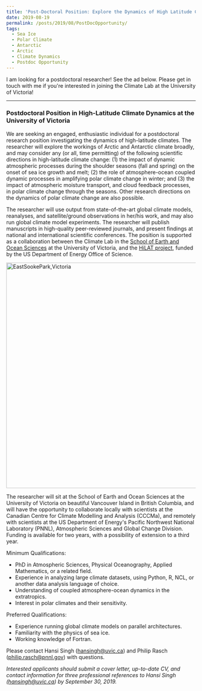 ```yaml
---
title: 'Post-Doctoral Position: Explore the Dynamics of High Latitude Climates with us!'
date: 2019-08-19
permalink: /posts/2019/08/PostDocOpportunity/
tags:
  - Sea Ice
  - Polar Climate
  - Antarctic
  - Arctic
  - Climate Dynamics
  - Postdoc Opportunity
---
```


I am looking for a postdoctoral researcher!  See the ad below.  Please get in touch with me if you're interested in joining the Climate Lab at the University of Victoria!

---

### Postdoctoral Position in High-Latitude Climate Dynamics at the University of Victoria

We are seeking an engaged, enthusiastic individual for a postdoctoral research position investigating the dynamics of high-latitude climates.  The researcher will explore the workings of Arctic and Antarctic climate broadly, and may consider any (or all, time permitting) of the following scientific directions in high-latitude climate change:  (1) the impact of dynamic atmospheric processes during the shoulder seasons (fall and spring) on the onset of sea ice growth and melt; (2) the role of atmosphere-ocean coupled dynamic processes in amplifying polar climate change in winter; and (3) the impact of atmospheric moisture transport, and cloud feedback processes, in polar climate change through the seasons.  Other research directions on the dynamics of polar climate change are also possible.  

The researcher will use output from state-of-the-art global climate models, reanalyses, and satellite/ground observations in her/his work, and may also run global climate model experiments.  The researcher will publish manuscripts in high-quality peer-reviewed journals, and present findings at national and international scientific conferences.  The position is supported as a collaboration between the Climate Lab in the [School of Earth and Ocean Sciences](https://www.uvic.ca/science/seos/) at the University of Victoria, and the [HiLAT project](https://www.hilat.org), funded by the US Department of Energy Office of Science.  

<img src="https://hansialice.github.io/images/EastSookePark.jpg" alt="EastSookePark,Victoria" width="600"/>

The researcher will sit at the School of Earth and Ocean Sciences at the University of Victoria on beautiful Vancouver Island in British Columbia, and will have the opportunity to collaborate locally with scientists at the Canadian Centre for Climate Modelling and Analysis (CCCMa), and remotely with scientists at the US Department of Energy's Pacific Northwest National Laboratory (PNNL), Atmospheric Sciences and Global Change Division.  Funding is available for two years, with a possibility of extension to a third year.    

Minimum Qualifications:
* PhD in Atmospheric Sciences, Physical Oceanography, Applied Mathematics, or a related field.
* Experience in analyzing large climate datasets, using Python, R, NCL, or another data analysis language of choice.
* Understanding of coupled atmosphere-ocean dynamics in the extratropics.
* Interest in polar climates and their sensitivity.

Preferred Qualifications:
* Experience running global climate models on parallel architectures.
* Familiarity with the physics of sea ice.
* Working knowledge of Fortran.  

Please contact Hansi Singh (hansingh@uvic.ca) and Philip Rasch (philip.rasch@pnnl.gov) with questions.  

*Interested applicants should submit a cover letter, up-to-date CV, and contact information for three professional references to Hansi Singh (hansingh@uvic.ca) by September 30, 2019.*
